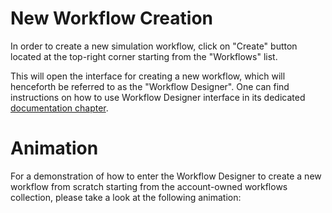 # New Workflow Creation

In order to create a new simulation workflow, click on "Create" button <i class="zmdi zmdi-plus-circle-o zmdi-hc-border"></i> located at the top-right corner starting from the "Workflows" list. 

This will open the interface for creating a new workflow, which will henceforth be referred to as the "Workflow Designer". One can find instructions on how to use Workflow Designer interface in its dedicated [documentation chapter](../../workflow-designer/general-overview.md). 

# Animation

For a demonstration of how to enter the Workflow Designer to create a new workflow from scratch starting from the account-owned workflows collection, please take a look at the following animation:

<img data-gifffer="/images/create-new-workflow.gif" />
